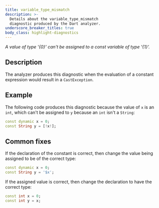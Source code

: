 ```yaml
---
title: variable_type_mismatch
description: >-
  Details about the variable_type_mismatch
  diagnostic produced by the Dart analyzer.
underscore_breaker_titles: true
body_class: highlight-diagnostics
---
```


_A value of type '{0}' can't be assigned to a const variable of type '{1}'._

## Description

The analyzer produces this diagnostic when the evaluation of a constant
expression would result in a `CastException`.

## Example

The following code produces this diagnostic because the value of `x` is an
`int`, which can't be assigned to `y` because an `int` isn't a `String`:

```dart
const dynamic x = 0;
const String y = [!x!];
```

## Common fixes

If the declaration of the constant is correct, then change the value being
assigned to be of the correct type:

```dart
const dynamic x = 0;
const String y = '$x';
```

If the assigned value is correct, then change the declaration to have the
correct type:

```dart
const int x = 0;
const int y = x;
```
